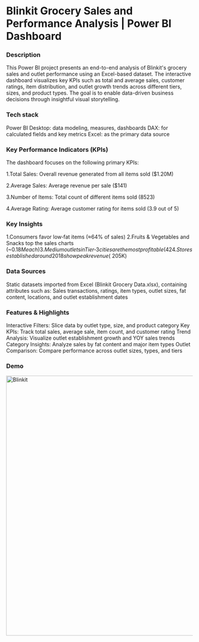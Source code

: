 # Blinkit Grocery Sales and Performance Analysis | Power BI Dashboard

### Description
This Power BI project presents an end-to-end analysis of Blinkit's grocery sales and outlet performance using an Excel-based dataset. The interactive dashboard visualizes key KPIs such as total and average sales, customer ratings, item distribution, and outlet growth trends across different tiers, sizes, and product types. The goal is to enable data-driven business decisions through insightful visual storytelling.

### Tech stack
 Power BI Desktop: data modeling, measures, dashboards
 DAX: for calculated fields and key metrics
 Excel: as the primary data source

### Key Performance Indicators (KPIs)
The dashboard focuses on the following primary KPIs:

1.Total Sales: Overall revenue generated from all items sold ($1.20M)

2.Average Sales: Average revenue per sale ($141)

3.Number of Items: Total count of different items sold (8523)

4.Average Rating: Average customer rating for items sold (3.9 out of 5)

### Key Insights
1.Consumers favor low‑fat items (≈64% of sales)
2.Fruits & Vegetables and Snacks top the sales charts (~$0.18M each)
3.Medium outlets in Tier‑3 cities are the most profitable (42% sales)
4.Stores established around 2018 show peak revenue (~$205K)

### Data Sources
Static datasets imported from Excel (Blinkit Grocery Data.xlsx), containing attributes such as:
 Sales transactions, ratings, item types, outlet sizes, fat content, locations, and outlet establishment dates

### Features & Highlights
Interactive Filters: Slice data by outlet type, size, and product category
Key KPIs: Track total sales, average sale, item count, and customer rating
Trend Analysis: Visualize outlet establishment growth and YOY sales trends
Category Insights: Analyze sales by fat content and major item types
Outlet Comparison: Compare performance across outlet sizes, types, and tiers

### Demo
<img width="1132" height="699" alt="Blinkit " src="https://github.com/user-attachments/assets/916afd07-8399-4411-a3b6-3ef9837ec7c6" />



